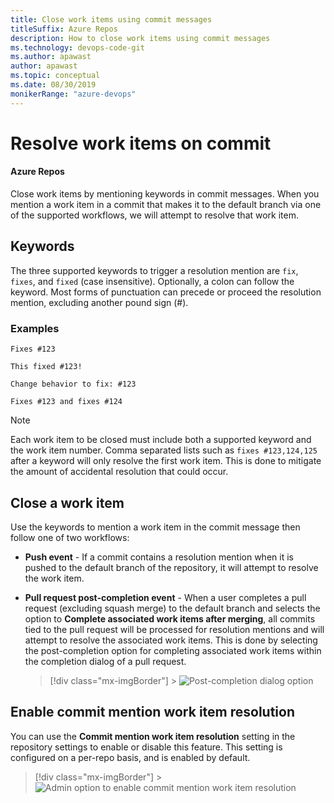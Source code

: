 ```yaml
---
title: Close work items using commit messages
titleSuffix: Azure Repos
description: How to close work items using commit messages
ms.technology: devops-code-git
ms.author: apawast
author: apawast
ms.topic: conceptual
ms.date: 08/30/2019
monikerRange: "azure-devops"
---
```


# Resolve work items on commit

#### Azure Repos

Close work items by mentioning keywords in commit messages. When you mention a work item in a commit that makes it to the default branch via one of the supported workflows, we will attempt to resolve that work item.

## Keywords

The three supported keywords to trigger a resolution mention are `fix`, `fixes`, and `fixed` (case insensitive). Optionally, a colon can follow the keyword. Most forms of punctuation can precede or proceed the resolution mention, excluding another pound sign (#).

### Examples

```
Fixes #123

This fixed #123!

Change behavior to fix: #123

Fixes #123 and fixes #124
```

> [!NOTE]
> Each work item to be closed must include both a supported keyword and the work item number.
> Comma separated lists such as `fixes #123,124,125` after a keyword will only resolve the
> first work item. This is done to mitigate the amount of accidental resolution that could occur.

## Close a work item

Use the keywords to mention a work item in the commit message then follow one of two workflows:

- **Push event** - If a commit contains a resolution mention when it is pushed to the default branch of the repository, it will attempt to resolve the work item.
- **Pull request post-completion event** - When a user completes a pull request (excluding squash merge) to the default branch and selects the option to **Complete associated work items after merging**, all commits tied to the pull request will be processed for resolution mentions and will attempt to resolve the associated work items. This is done by selecting the post-completion option for completing associated work items within the completion dialog of a pull request.

  > [!div class="mx-imgBorder"] > ![Post-completion dialog option](media/resolution-mentions/completion-dialog.png)

## Enable commit mention work item resolution

You can use the **Commit mention work item resolution** setting in the repository settings to enable or disable this feature. This setting is configured on a per-repo basis, and is enabled by default.

> [!div class="mx-imgBorder"] > ![Admin option to enable commit mention work item resolution](media/resolution-mentions/repo-settings.jpg)
